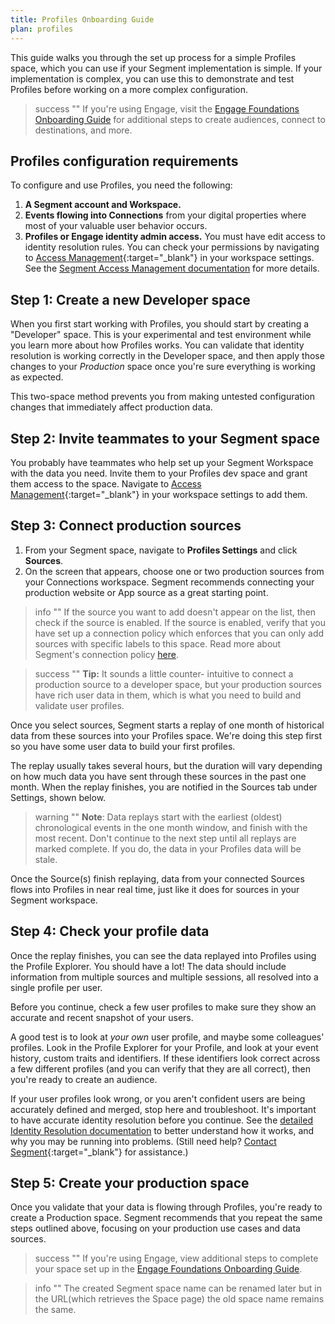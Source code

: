 ```yaml
---
title: Profiles Onboarding Guide
plan: profiles
---
```


This guide walks you through the set up process for a simple Profiles space, which you can use if your Segment implementation is simple. If your implementation is complex, you can use this to demonstrate and test Profiles before working on a more complex configuration.

> success ""
> If you're using Engage, visit the [Engage Foundations Onboarding Guide](/docs/engage/quickstart) for additional steps to create audiences, connect to destinations, and more.

## Profiles configuration requirements

To configure and use Profiles, you need the following:

1. **A Segment account and Workspace.**
2. **Events flowing into Connections** from your digital properties where most of your valuable user behavior occurs.
3. **Profiles or Engage identity admin access.** You must have edit access to identity resolution rules. You can check your permissions by navigating to [Access Management](https://app.segment.com/goto-my-workspace/settings/access-management){:target="_blank"} in your workspace settings. See the [Segment Access Management documentation](/docs/segment-app/iam/) for more details.

## Step 1: Create a new Developer space

When you first start working with Profiles, you should start by creating a "Developer" space. This is your experimental and test environment while you learn more about how Profiles works. You can validate that identity resolution is working correctly in the Developer space, and then apply those changes to your *Production* space once you're sure everything is working as expected.

This two-space method prevents you from making untested configuration changes that immediately affect production data.

<!-- TODO: I can't see this in any of the spaces I'm an admin in
To create a Engage space:
1. In your Segment workspace, click **Engage** from the left-navigation.
2.  -->

## Step 2: Invite teammates to your Segment space

You probably have teammates who help set up your Segment Workspace with the data you need. Invite them to your Profiles dev space and grant them access to the space. Navigate to [Access Management](https://app.segment.com/goto-my-workspace/settings/access-management){:target="_blank"} in your workspace settings to add them.

<!-- TODO: actually add steps here -->

## Step 3: Connect production sources

1. From your Segment space, navigate to **Profiles Settings** and click **Sources**.
2. On the screen that appears, choose one or two production sources from your Connections workspace.
   Segment recommends connecting your production website or App source as a great starting point.

> info ""
> If the source you want to add doesn't appear on the list, then check if the source is enabled. If the source is enabled, verify that you have set up a connection policy which enforces that you can only add sources with specific labels to this space. Read more about Segment's connection policy [here](/docs/profiles/identity-resolution/space-setup/#step-three-set-up-a-connection-policy).

> success ""
> **Tip:** It sounds a little counter- intuitive to connect a production source to a developer space, but your production sources have rich user data in them, which is what you need to build and validate user profiles.

Once you select sources, Segment starts a replay of one month of historical data from these sources into your Profiles space. We're doing this step first so you have some user data to build your first profiles.

The replay usually takes several hours, but the duration will vary depending on how much data you have sent through these sources in the past one month. When the replay finishes, you are notified in the Sources tab under Settings, shown below.

> warning ""
> **Note**: Data replays start with the earliest (oldest) chronological events in the one month window, and finish with the most recent. Don't continue to the next step until all replays are marked complete. If you do, the data in your Profiles data will be stale.

Once the Source(s) finish replaying, data from your connected Sources flows into Profiles in near real time, just like it does for sources in your Segment workspace.


## Step 4: Check your profile data

Once the replay finishes, you can see the data replayed into Profiles using the Profile Explorer. You should have a lot! The data should include information from multiple sources and multiple sessions, all resolved into a single profile per user.

Before you continue, check a few user profiles to make sure they show an accurate and recent snapshot of your users.

A good test is to look at _your own_ user profile, and maybe some colleagues' profiles. Look in the Profile Explorer for your Profile, and look at your event history, custom traits and identifiers. If these identifiers look correct across a few different profiles (and you can verify that they are all correct), then you're ready to create an audience.

If your user profiles look wrong, or you aren't confident users are being accurately defined and merged, stop here and troubleshoot. It's important to have accurate identity resolution before you continue. See the [detailed Identity Resolution documentation](/docs/profiles/identity-resolution/) to better understand how it works, and why you may be running into problems. (Still need help? [Contact Segment](https://segment.com/help/contact/){:target="_blank"} for assistance.)

## Step 5: Create your production space

Once you validate that your data is flowing through Profiles, you're ready to create a Production space. Segment recommends that you repeat the same steps outlined above, focusing on your production use cases and data sources.

> success ""
> If you're using Engage, view additional steps to complete your space set up in the [Engage Foundations Onboarding Guide](/docs/engage/quickstart).

> info ""
> The created Segment space name can be renamed later but in the URL(which retrieves the Space page) the old space name remains the same.
